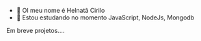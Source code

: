 - 👋 OI meu nome é Helnatã Cirilo
- 👀 Estou estudando no momento JavaScript, NodeJs, Mongodb

Em breve projetos....
